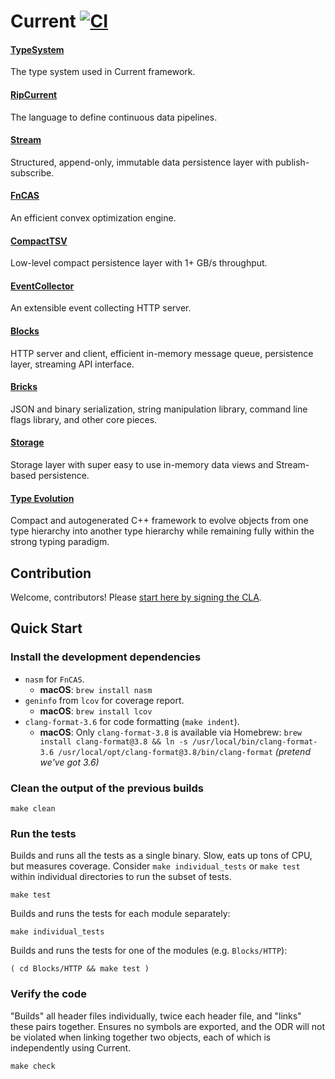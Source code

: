 # Current [![CI](https://travis-ci.org/C5T/Current.svg?branch=master)](https://travis-ci.org/C5T/Current)

#### [TypeSystem](https://github.com/C5T/Current/blob/master/typesystem/README.md)
The type system used in Current framework.

#### [RipCurrent](https://github.com/C5T/Current/blob/master/ripcurrent/README.md)
The language to define continuous data pipelines.

#### [Stream](https://github.com/C5T/Current/blob/master/stream/README.md)
Structured, append-only, immutable data persistence layer with publish-subscribe.

#### [FnCAS](https://github.com/C5T/Current/blob/master/fncas/README.md)
An efficient convex optimization engine.

#### [CompactTSV](https://github.com/C5T/Current/blob/master/compact_tsv/)
Low-level compact persistence layer with 1+ GB/s throughput.

#### [EventCollector](https://github.com/C5T/Current/blob/master/event_collector/README.md)
An extensible event collecting HTTP server.

#### [Blocks](https://github.com/C5T/Current/blob/master/blocks/README.md)
HTTP server and client, efficient in-memory message queue, persistence layer, streaming API interface.

#### [Bricks](https://github.com/C5T/Current/blob/master/bricks/README.md)
JSON and binary serialization, string manipulation library, command line flags library, and other core pieces.

#### [Storage](https://github.com/C5T/Current/blob/master/storage/REST-API.md)
Storage layer with super easy to use in-memory data views and Stream-based persistence.

#### [Type Evolution](https://github.com/C5T/Current/blob/master/typesystem/Evolution.md)
Compact and autogenerated C++ framework to evolve objects from one type hierarchy into another type hierarchy while remaining fully within the strong typing paradigm.

## Contribution

Welcome, contributors! Please [start here by signing the CLA](https://github.com/C5T/Current/blob/master/contributors/README.md).

## Quick Start

### Install the development dependencies

- `nasm` for `FnCAS`.
  - **macOS**: `brew install nasm`
- `geninfo` from `lcov` for coverage report.
  - **macOS**: `brew install lcov`
- `clang-format-3.6` for code formatting (`make indent`).
  - **macOS**: Only `clang-format-3.8` is available via Homebrew: `brew install clang-format@3.8 && ln -s /usr/local/bin/clang-format-3.6 /usr/local/opt/clang-format@3.8/bin/clang-format` _(pretend we've got 3.6)_

### Clean the output of the previous builds

```
make clean
```

### Run the tests

Builds and runs all the tests as a single binary. Slow, eats up tons of CPU, but measures coverage.
Consider `make individual_tests` or `make test` within individual directories to run the subset of tests.
```
make test
```

Builds and runs the tests for each module separately:
```
make individual_tests
```

Builds and runs the tests for one of the modules (e.g. `Blocks/HTTP`):
```
( cd Blocks/HTTP && make test )
```

### Verify the code

"Builds" all header files individually, twice each header file, and "links" these pairs together.
Ensures no symbols are exported, and the ODR will not be violated when linking together two objects, each of which is independently using Current.
```
make check
```
